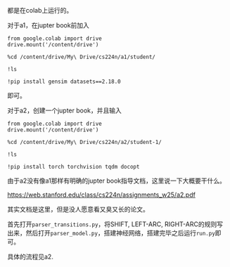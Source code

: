 都是在colab上运行的。

对于a1，在jupter book前加入

```
from google.colab import drive
drive.mount('/content/drive')
```

```
%cd /content/drive/My\ Drive/cs224n/a1/student/
```

```
!ls
```

```
!pip install gensim datasets==2.18.0
```

即可。

对于a2，创建一个jupter book，并且输入

```
from google.colab import drive
drive.mount('/content/drive')
```

```
%cd /content/drive/My\ Drive/cs224n/a2/student-1/
```

```
!ls
```

```
!pip install torch torchvision tqdm docopt
```

由于a2没有像a1那样有明确的jupter book指导文档，这里说一下大概要干什么。

https://web.stanford.edu/class/cs224n/assignments_w25/a2.pdf

其实文档是这里，但是没人愿意看又臭又长的论文。

首先打开`parser_transitions.py`，将SHIFT, LEFT-ARC, RIGHT-ARC的规则写出来，然后打开`parser_model.py`，搭建神经网络，搭建完毕之后运行`run.py`即可。

具体的流程见a2.